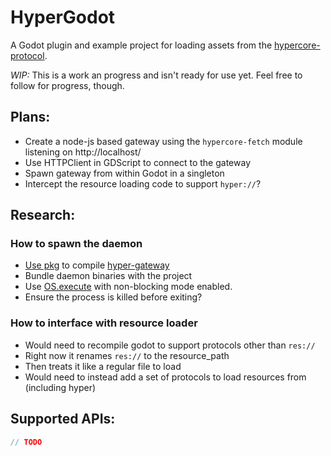 # HyperGodot

A Godot plugin and example project for loading assets from the [hypercore-protocol](https://hypercore-protocol.org/).

*WIP:* This is a work an progress and isn't ready for use yet. Feel free to follow for progress, though.

## Plans:

- Create a node-js based gateway using the `hypercore-fetch` module listening on http://localhost/
- Use HTTPClient in GDScript to connect to the gateway
- Spawn gateway from within Godot in a singleton
- Intercept the resource loading code to support `hyper://`?

## Research:

### How to spawn the daemon

- [Use pkg](https://www.npmjs.com/package/pkg) to compile [hyper-gateway](https://github.com/RangerMauve/hyper-gateway)
- Bundle daemon binaries with the project
- Use [OS.execute](https://docs.godotengine.org/en/stable/classes/class_os.html#class-os-method-execute) with non-blocking mode enabled.
- Ensure the process is killed before exiting?

### How to interface with resource loader

- Would need to recompile godot to support protocols other than `res://`
- Right now it renames `res://` to the resource_path
- Then treats it like a regular file to load
- Would need to instead add a set of protocols to load resources from (including hyper)

## Supported APIs:

```JavaScript
// TODO
```
